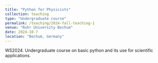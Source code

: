 ```yaml
---
title: "Python for Physicists"
collection: teaching
type: "Undergraduate course"
permalink: /teaching/2024-fall-teaching-1
venue: "Ruhr University Bochum"
date: 2024-10-7
location: "Bochum, Germany"
---
```


WS2024. Undergraduate course on basic python and its use for scientific applications.
